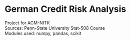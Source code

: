 # German Credit Risk Analysis

Project for ACM-NITK<br/>
Sources: Penn-State University Stat-508 Course<br/>
Modules used: numpy, pandas, scikit<br/>


